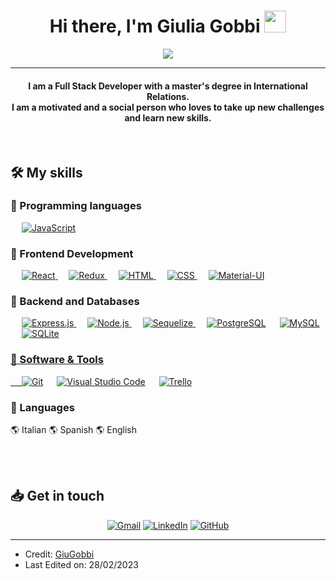 

<h1 align="center">Hi there, I'm Giulia Gobbi <img src="https://media.giphy.com/media/hvRJCLFzcasrR4ia7z/giphy.gif" width="35"></h1>
<p align="center">
  <a href="https://github.com/DenverCoder1/readme-typing-svg"><img src="https://readme-typing-svg.herokuapp.com?lines=Full+Stack+Web+Developer;Always%20learning%20new%20things&center=true&width=500&height=50"></a>
</p>
<hr/>
<h4 align="center">I am a Full Stack Developer with a master's degree in International Relations. <br>
I am a motivated and a social person who loves to take up new challenges and learn new skills.</h4>
<br>

## 🛠️ My skills

### 📌 Programming languages

<p align="left"> 
  &emsp;
  <a href="https://developer.mozilla.org/en-US/docs/Web/JavaScript" target="_blank"> 
     <img alt="JavaScript" src="https://img.shields.io/badge/JavaScript-323330?style=for-the-badge&logo=javascript&logoColor=F7DF1E">
   </a>
</p>

### 📌 Frontend Development
<p align="left"> 
  &emsp;
  <a href="https://reactjs.org" target="_blank"> 
    <img alt="React" src="https://img.shields.io/badge/React-20232A?style=for-the-badge&logo=react&logoColor=61DAFB"/>
  </a>
  &emsp;
  <a href="https://redux.js.org/" target="_blank"> 
    <img alt="Redux" src="https://img.shields.io/badge/Redux-593D88?style=for-the-badge&logo=redux&logoColor=white"/>
  </a>
  &emsp; 
  <a href="https://www.w3.org/html/" target="_blank"> 
   <img alt="HTML" src="https://img.shields.io/badge/HTML5-E34F26?style=for-the-badge&logo=html5&logoColor=white">
  </a>   
  &emsp;
  <a href="https://www.w3schools.com/css/" target="_blank">
    <img alt="CSS" src="https://img.shields.io/badge/CSS-239120?&style=for-the-badge&logo=css3&logoColor=white">
  </a> 
  &emsp;
  <a href="https://mui.com" target="_blank"> 
    <img alt="Material-UI" src="https://img.shields.io/badge/Material--UI-0081CB?style=for-the-badge&logo=material-ui&logoColor=white"/>
  </a>
</p>

### 📌 Backend and Databases
<p align="left">
   &emsp;
    <a href="https://expressjs.com/"><img alt="Express.js" src ="https://img.shields.io/badge/Express.js-404D59?style=for-the-badge"/>
    </a>
   &emsp;
    <a href="https://nodejs.org/"><img alt="Node.js" src ="https://img.shields.io/badge/Node.js-43853D?style=for-the-badge&logo=node.js&logoColor=white"/>
    </a>
    &emsp;
    <a href="https://sequelize.org/"><img alt="Sequelize" src ="https://img.shields.io/badge/sequelize-323330?style=for-the-badge&logo=sequelize&logoColor=blue"/>
    </a>
  &emsp;
    <a href="https://www.postgresql.org/"><img alt="PostgreSQL" src="https://img.shields.io/badge/PostgreSQL-316192?style=for-the-badge&logo=postgresql&logoColor=white"></a>
  &emsp;
    <a href="https://www.mysql.com/"><img alt="MySQL" src="https://img.shields.io/badge/MySQL-00000F?style=for-the-badge&logo=mysql&logoColor=white"></a>
  &emsp;
    <a href="https://www.sqlite.org/"><img alt="SQLite" src ="https://img.shields.io/badge/SQLite-07405E?style=for-the-badge&logo=sqlite&logoColor=white"/
    </a>
 </p>

   ### 📌 Software & Tools
<p>
  &emsp;
    <a href="#"><img alt="Git" src="https://img.shields.io/badge/GIT-E44C30?style=for-the-badge&logo=git&logoColor=white"></a>
  &emsp;
    <a href="#"><img alt="Visual Studio Code" src="https://img.shields.io/badge/Visual_Studio_Code-0078D4?style=for-the-badge&logo=visual%20studio%20code&logoColor=white"></a>
  &emsp;
    <a href="#"><img alt="Trello" src="https://img.shields.io/badge/Trello-0052CC?style=for-the-badge&logo=trello&logoColor=white"></a>
  &emsp;
</p>

 ### 📌 Languages 
<p>
  🌎 Italian
  🌎 Spanish
  🌎 English
</p>

<br/>


<br/>

## 📥 Get in touch 
<p align="center">
	<a href="mailto:gobbi.giulia22@gmail.com"><img src="https://img.shields.io/badge/Gmail-D14836?style=for-the-badge&logo=gmail&logoColor=white" alt="Gmail"/></a>
  	<a href="https://www.linkedin.com/in/giulia-gobbi-a397b625a/"><img src="https://img.shields.io/badge/LinkedIn-0077B5?style=for-the-badge&logo=linkedin&logoColor=white" alt="LinkedIn"/></a>
	<a href="https://github.com/GiuGobbi"><img src="https://img.shields.io/badge/GitHub-100000?style=for-the-badge&logo=github&logoColor=white" alt="GitHub"/></a>	
</p>

<hr/>

* Credit: [GiuGobbi](https://github.com/GiuGobbi)
* Last Edited on: 28/02/2023


